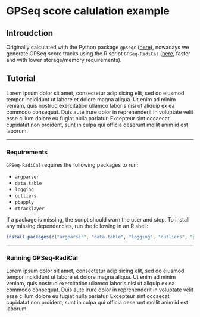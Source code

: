 # GPSeq score calulation example

## Introudction

Originally calculated with the Python package `gpseqc` ([here](https://github.com/ggirelli/gpseqc)), nowadays we generate GPSeq score tracks using the R script `GPSeq-RadiCal` ([here](https://github.com/ggirelli/GPSeq-RadiCal), faster and with lower storage/memory requirements).

## Tutorial

Lorem ipsum dolor sit amet, consectetur adipisicing elit, sed do eiusmod
tempor incididunt ut labore et dolore magna aliqua. Ut enim ad minim veniam,
quis nostrud exercitation ullamco laboris nisi ut aliquip ex ea commodo
consequat. Duis aute irure dolor in reprehenderit in voluptate velit esse
cillum dolore eu fugiat nulla pariatur. Excepteur sint occaecat cupidatat non
proident, sunt in culpa qui officia deserunt mollit anim id est laborum.

---

### Requirements

`GPSeq-RadiCal` requires the following packages to run:

* `argparser`
* `data.table`
* `logging`
* `outliers`
* `pbapply`
* `rtracklayer`

If a package is missing, the script should warn the user and stop. To install any missing dependencies, run the following in an R shell:

```R
install.packages(c("argparser", "data.table", "logging", "outliers", "pbapply", "rtracklayer"))
```

---

### Running GPSeq-RadiCal

Lorem ipsum dolor sit amet, consectetur adipisicing elit, sed do eiusmod
tempor incididunt ut labore et dolore magna aliqua. Ut enim ad minim veniam,
quis nostrud exercitation ullamco laboris nisi ut aliquip ex ea commodo
consequat. Duis aute irure dolor in reprehenderit in voluptate velit esse
cillum dolore eu fugiat nulla pariatur. Excepteur sint occaecat cupidatat non
proident, sunt in culpa qui officia deserunt mollit anim id est laborum.
